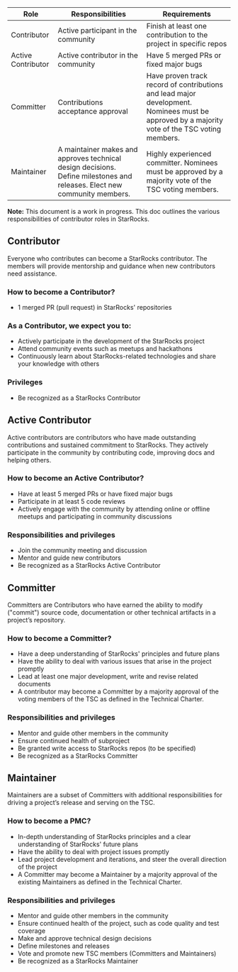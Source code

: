 ﻿
| Role | Responsibilities | Requirements |
| -----| ---------------- | ------------ |
| Contributor | Active participant in the community | Finish at least one contribution to the project in specific repos |
| Active Contributor | Active contributor in the community | Have 5 merged PRs or fixed major bugs|
| Committer | Contributions acceptance approval| Have proven track record of contributions and lead major development. Nominees must be approved by a majority vote of the TSC voting members.|
| Maintainer | A maintainer makes and approves technical design decisions. Define milestones and releases. Elect new community members.| Highly experienced committer. Nominees must be approved by a majority vote of the TSC voting members.|

**Note:** This document is a work in progress.
This doc outlines the various responsibilities of contributor roles in StarRocks.

## Contributor

Everyone who contributes can become a StarRocks contributor. The members will provide mentorship and guidance when new contributors need assistance.

### How to become a Contributor?

- 1 merged PR (pull request) in StarRocks' repositories

### As a Contributor, we expect you to:

- Actively participate in the development of the StarRocks project
- Attend community events such as meetups and hackathons
- Continuously learn about StarRocks-related technologies and share your knowledge with others

### Privileges

- Be recognized as a StarRocks Contributor

## Active Contributor

Active contributors are contributors who have made outstanding contributions and sustained commitment to StarRocks. They actively participate in the community by contributing code, improving docs and helping others.

### How to become an Active Contributor?

- Have at least 5 merged PRs or have fixed major bugs
- Participate in at least 5 code reviews
- Actively engage with the community by attending online or offline meetups and participating in community discussions

### Responsibilities and privileges

- Join the community meeting and discussion
- Mentor and guide new contributors
- Be recognized as a StarRocks Active Contributor

## Committer

Committers are Contributors who have earned the ability to modify ("commit") source code, documentation or other technical artifacts in a project’s repository.

### How to become a Committer?

- Have a deep understanding of StarRocks' principles and future plans
- Have the ability to deal with various issues that arise in the project promptly
- Lead at least one major development, write and revise related documents
- A contributor may become a Committer by a majority approval of the voting members of the TSC as defined in the Technical Charter.

### Responsibilities and privileges

- Mentor and guide other members in the community
- Ensure continued health of subproject
- Be granted write access to StarRocks repos (to be specified)
- Be recognized as a StarRocks Committer

## Maintainer

Maintainers are a subset of Committers with additional responsibilities for driving a project’s release and serving on the TSC. 

### How to become a PMC?

- In-depth understanding of StarRocks principles and a clear understanding of StarRocks' future plans
- Have the ability to deal with project issues promptly
- Lead project development and iterations, and steer the overall direction of the project
- A Committer may become a Maintainer by a majority approval of the existing Maintainers as defined in the Technical Charter.

### Responsibilities and privileges

- Mentor and guide other members in the community
- Ensure continued health of the project, such as code quality and test coverage
- Make and approve technical design decisions
- Define milestones and releases
- Vote and promote new TSC members (Committers and Maintainers)
- Be recognized as a StarRocks Maintainer
